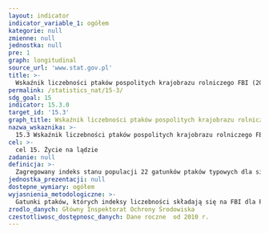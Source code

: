 ```yaml
---
layout: indicator
indicator_variable_1: ogółem
kategorie: null
zmienne: null
jednostka: null
pre: 1
graph: longitudinal
source_url: 'www.stat.gov.pl'
title: >-
  Wskaźnik liczebności ptaków pospolitych krajobrazu rolniczego FBI (2000 = 100)
permalink: /statistics_nat/15-3/
sdg_goal: 15
indicator: 15.3.0
target_id: '15.3'
graph_title: Wskaźnik liczebności ptaków pospolitych krajobrazu rolniczego FBI (2000 = 100)
nazwa_wskaznika: >-
  15.3 Wskaźnik liczebności ptaków pospolitych krajobrazu rolniczego FBI (2000 = 100)
cel: >-
  cel 15. Życie na lądzie
zadanie: null
definicja: >-
  Zagregowany indeks stanu populacji 22 gatunków ptaków typowych dla siedlisk krajobrazu rolniczego (rok bazowy 2000=100).
jednostka_prezentacji: null
dostepne_wymiary: ogółem
wyjasnienia_metodologiczne: >-
  Gatunki ptaków, których indeksy liczebności składają się na FBI dla Polski: bocian biały, pustułka, czajka, rycyk, dudek, turkawka, skowronek, dzierlatka, świergotek łąkowy, pliszka żółta, dymówka, pokląskwa, kląskawka, cierniówka, gąsiorek, mazurek, szpak, makolągwa, kulczyk, potrzeszcz, trznadel i ortolan.Wskaźnik wykalibrowany jest w relacji do roku bazowego, którym w przypadku Polski jest rok 2000. Oznacza to, że wartość FBI dla roku 2000 przyjęto umownie za 100. Wartość wskaźnika wynosząca 88 w roku 2010 oznacza, że w tym roku FBI był o 12% niższy niż w roku bazowym.Wskaźnik FBI jest obecnie jednym z oficjalnie stosowanych wskaźników stanu środowiska w krajach członkowskich Unii Europejskiej. Jest on traktowany jako wskaźnik stanu 'zdrowia' ekosystemów użytkowanych rolniczo.Wartości FBI uzyskiwane są na podstawie danych zbieranych w programie 'Monitoring Pospolitych Ptaków Lęgowych'.
zrodlo_danych: Główny Inspektorat Ochrony Środowiska
czestotliwosc_dostępnosc_danych: Dane roczne  od 2010 r.
---
```

